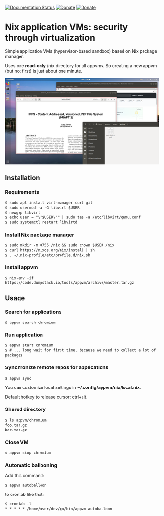 [![Documentation Status](https://readthedocs.org/projects/appvm/badge/?version=latest)](https://appvm.readthedocs.io/en/latest/?badge=latest)
[![Donate](https://img.shields.io/badge/Donate-PayPal-green.svg)](https://www.paypal.com/cgi-bin/webscr?cmd=_s-xclick&hosted_button_id=R8W2UQPZ5X5JE&source=url)
[![Donate](https://img.shields.io/badge/Donate-BitCoin-green.svg)](https://blockchair.com/bitcoin/address/bc1q23fyuq7kmngrgqgp6yq9hk8a5q460f39m8nv87)

# Nix application VMs: security through virtualization

Simple application VMs (hypervisor-based sandbox) based on Nix package manager.

Uses one **read-only** /nix directory for all appvms. So creating a new appvm (but not first) is just about one minute.

![appvm screenshot](screenshots/2018-07-05.png)

## Installation

### Requirements

    $ sudo apt install virt-manager curl git
    $ sudo usermod -a -G libvirt $USER
    $ newgrp libvirt
    $ echo user = "\"$USER\"" | sudo tee -a /etc/libvirt/qemu.conf
    $ sudo systemctl restart libvirtd

### Install Nix package manager

    $ sudo mkdir -m 0755 /nix && sudo chown $USER /nix
    $ curl https://nixos.org/nix/install | sh
    $ . ~/.nix-profile/etc/profile.d/nix.sh

### Install appvm

    $ nix-env -if https://code.dumpstack.io/tools/appvm/archive/master.tar.gz

## Usage

### Search for applications

    $ appvm search chromium

### Run application

    $ appvm start chromium
    $ # ... long wait for first time, because we need to collect a lot of packages

### Synchronize remote repos for applications

    $ appvm sync

You can customize local settings in **~/.config/appvm/nix/local.nix**.

Default hotkey to release cursor: ctrl+alt.

### Shared directory

    $ ls appvm/chromium
    foo.tar.gz
    bar.tar.gz

### Close VM

    $ appvm stop chromium

### Automatic ballooning

Add this command:

    $ appvm autoballoon

to crontab like that:

    $ crontab -l
    * * * * * /home/user/dev/go/bin/appvm autoballoon
